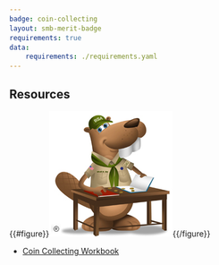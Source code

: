 ```yaml
---
badge: coin-collecting
layout: smb-merit-badge
requirements: true
data:
    requirements: ./requirements.yaml
---
```


## Resources

{{#figure}}<img src="coin-collecting-bucky.jpg" class="W(100%)" />{{/figure}}
* [Coin Collecting Workbook](coin-collecting-workbook.pdf)
